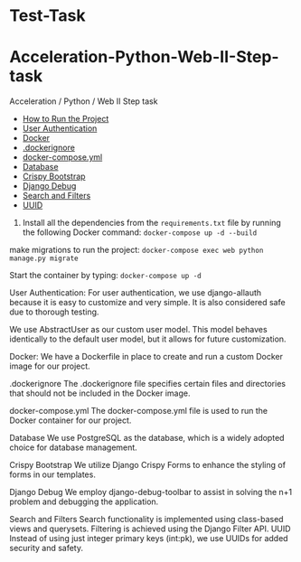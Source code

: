 # Test-Task
# Acceleration-Python-Web-II-Step-task
Acceleration / Python / Web II Step task


- [How to Run the Project](#how-to-run-the-project)
- [User Authentication](#user-authentication)
- [Docker](#docker)
- [.dockerignore](#dockerignore)
- [docker-compose.yml](#docker-composeyml)
- [Database](#database)
- [Crispy Bootstrap](#crispy-bootstrap)
- [Django Debug](#django-debug)
- [Search and Filters](#search-and-filters)
- [UUID](#uuid)


1. Install all the dependencies from the `requirements.txt` file by running the following Docker command: ```docker-compose up -d --build```

make migrations to run the project: ```docker-compose exec web python manage.py migrate```

Start the container by typing: ```docker-compose up -d```

User Authentication: 
For user authentication, we use django-allauth because it is easy to customize and very simple. It is also considered safe due to thorough testing.

We use AbstractUser as our custom user model. This model behaves identically to the default user model, but it allows for future customization.

Docker:
We have a Dockerfile in place to create and run a custom Docker image for our project.

.dockerignore
The .dockerignore file specifies certain files and directories that should not be included in the Docker image.

docker-compose.yml
The docker-compose.yml file is used to run the Docker container for our project.

Database
We use PostgreSQL as the database, which is a widely adopted choice for database management.

Crispy Bootstrap
We utilize Django Crispy Forms to enhance the styling of forms in our templates.

Django Debug
We employ django-debug-toolbar to assist in solving the n+1 problem and debugging the application.

Search and Filters
Search functionality is implemented using class-based views and querysets.
Filtering is achieved using the Django Filter API.
UUID
Instead of using just integer primary keys (int:pk), we use UUIDs for added security and safety.
